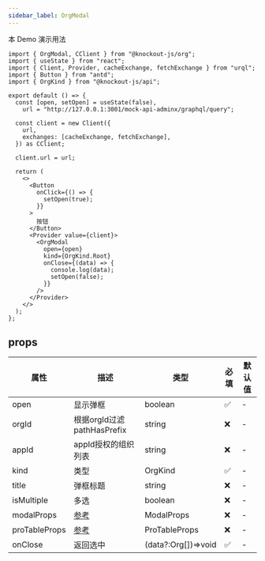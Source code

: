 ```yaml
---
sidebar_label: OrgModal
---
```


本 Demo 演示用法

```tsx preview
import { OrgModal, CClient } from "@knockout-js/org";
import { useState } from "react";
import { Client, Provider, cacheExchange, fetchExchange } from "urql";
import { Button } from "antd";
import { OrgKind } from "@knockout-js/api";

export default () => {
  const [open, setOpen] = useState(false),
    url = "http://127.0.0.1:3001/mock-api-adminx/graphql/query";

  const client = new Client({
    url,
    exchanges: [cacheExchange, fetchExchange],
  }) as CClient;

  client.url = url;

  return (
    <>
      <Button
        onClick={() => {
          setOpen(true);
        }}
      >
        按钮
      </Button>
      <Provider value={client}>
        <OrgModal
          open={open}
          kind={OrgKind.Root}
          onClose={(data) => {
            console.log(data);
            setOpen(false);
          }}
        />
      </Provider>
    </>
  );
};
```

## props

| 属性          | 描述                                                          | 类型                | 必填 | 默认值 |
| ------------- | ------------------------------------------------------------- | ------------------- | ---- | ------ |
| open          | 显示弹框                                                      | boolean             | ✅   | -      |
| orgId         | 根据orgId过滤pathHasPrefix                                    | string              | ❌   | -      |
| appId         | appId授权的组织列表                                           | string              | ❌   | -      |
| kind          | 类型                                                          | OrgKind             | ✅   | -      |
| title         | 弹框标题                                                      | string              | ❌   | -      |
| isMultiple    | 多选                                                          | boolean             | ❌   | -      |
| modalProps    | [参考](https://ant.design/components/modal-cn#api)            | ModalProps          | ❌   | -      |
| proTableProps | [参考](https://procomponents.ant.design/components/table#api) | ProTableProps       | ❌   | -      |
| onClose       | 返回选中                                                      | (data?:Org[])=>void | ✅   | -      |

